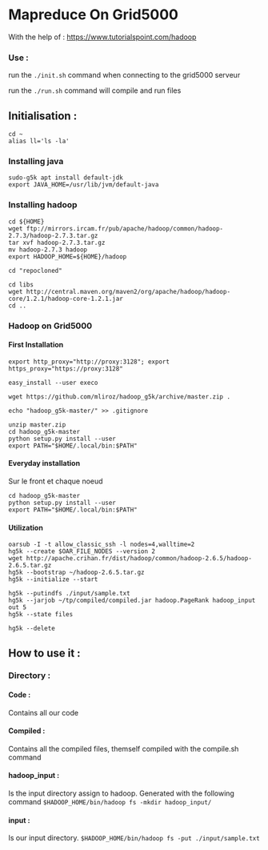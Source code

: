 # Mapreduce On Grid5000
With the help of : https://www.tutorialspoint.com/hadoop

### Use :
run the ```./init.sh``` command when connecting to the grid5000 serveur

run the ```./run.sh``` command will compile and run files


## Initialisation : 
```
cd ~
alias ll='ls -la'
```

### Installing java
```
sudo-g5k apt install default-jdk
export JAVA_HOME=/usr/lib/jvm/default-java
```

### Installing hadoop
```
cd ${HOME}
wget ftp://mirrors.ircam.fr/pub/apache/hadoop/common/hadoop-2.7.3/hadoop-2.7.3.tar.gz
tar xvf hadoop-2.7.3.tar.gz
mv hadoop-2.7.3 hadoop
export HADOOP_HOME=${HOME}/hadoop

cd "repocloned"

cd libs
wget http://central.maven.org/maven2/org/apache/hadoop/hadoop-core/1.2.1/hadoop-core-1.2.1.jar
cd ..
```

### Hadoop on Grid5000
#### First Installation
```
export http_proxy="http://proxy:3128"; export https_proxy="https://proxy:3128"

easy_install --user execo

wget https://github.com/mliroz/hadoop_g5k/archive/master.zip .

echo "hadoop_g5k-master/" >> .gitignore

unzip master.zip
cd hadoop_g5k-master
python setup.py install --user
export PATH="$HOME/.local/bin:$PATH"
```
#### Everyday installation
Sur le front et chaque noeud
```
cd hadoop_g5k-master
python setup.py install --user
export PATH="$HOME/.local/bin:$PATH"
```
#### Utilization
```
oarsub -I -t allow_classic_ssh -l nodes=4,walltime=2
hg5k --create $OAR_FILE_NODES --version 2
wget http://apache.crihan.fr/dist/hadoop/common/hadoop-2.6.5/hadoop-2.6.5.tar.gz
hg5k --bootstrap ~/hadoop-2.6.5.tar.gz
hg5k --initialize --start

hg5k --putindfs ./input/sample.txt
hg5k --jarjob ~/tp/compiled/compiled.jar hadoop.PageRank hadoop_input out 5
hg5k --state files

hg5k --delete
```
## How to use it :

### Directory :
#### Code : 
Contains all our code

#### Compiled :
Contains all the compiled files, themself compiled with the compile.sh command

#### hadoop_input :
Is the input directory assign to hadoop. Generated with the following command 
```$HADOOP_HOME/bin/hadoop fs -mkdir hadoop_input/```

#### input : 
Is our input directory.
```$HADOOP_HOME/bin/hadoop fs -put ./input/sample.txt```

